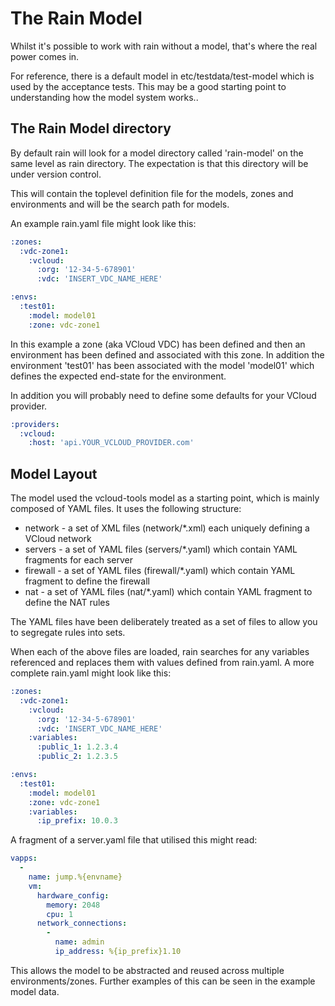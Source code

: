# The Rain Model

Whilst it's possible to work with rain without a model, that's where the real power comes in.

For reference, there is a default model in etc/testdata/test-model which is used by the acceptance tests. This may be a good starting point to understanding how the model system works..

## The Rain Model directory

By default rain will look for a model directory called 'rain-model' on the same level as rain directory. The expectation is that this directory will be under version control.

This will contain the toplevel definition file for the models, zones and environments and will be the search path for models.

An example rain.yaml file might look like this:

```yaml
:zones:
  :vdc-zone1:
    :vcloud:
      :org: '12-34-5-678901'
      :vdc: 'INSERT_VDC_NAME_HERE'

:envs:
  :test01:
    :model: model01
    :zone: vdc-zone1
```

In this example a zone (aka VCloud VDC) has been defined and then an environment has been defined and associated with this zone. In addition the environment 'test01' has been associated with the model 'model01' which defines the expected end-state for the environment.

In addition you will probably need to define some defaults for your VCloud provider. 

```yaml
:providers:
  :vcloud:
    :host: 'api.YOUR_VCLOUD_PROVIDER.com'
```

## Model Layout

The model used the vcloud-tools model as a starting point, which is mainly composed of YAML files. It uses the following structure:

* network - a set of XML files (network/*.xml) each uniquely defining a VCloud network
* servers - a set of YAML files (servers/*.yaml) which contain YAML fragments for each server
* firewall - a set of YAML files (firewall/*.yaml) which contain YAML fragment to define the firewall
* nat - a set of YAML files (nat/*.yaml) which contain YAML fragment to define the NAT rules

The YAML files have been deliberately treated as a set of files to allow you to segregate rules into sets.

When each of the above files are loaded, rain searches for any variables referenced and replaces them with values defined from rain.yaml. A more complete rain.yaml might look like this:

```yaml
:zones:
  :vdc-zone1:
    :vcloud:
      :org: '12-34-5-678901'
      :vdc: 'INSERT_VDC_NAME_HERE'
    :variables:
      :public_1: 1.2.3.4
      :public_2: 1.2.3.5

:envs:
  :test01:
    :model: model01
    :zone: vdc-zone1
    :variables:
      :ip_prefix: 10.0.3
```

A fragment of a server.yaml file that utilised this might read:

```yaml
vapps:
  -
    name: jump.%{envname}
    vm:
      hardware_config:
        memory: 2048
        cpu: 1
      network_connections:
        -
          name: admin
          ip_address: %{ip_prefix}1.10
```

This allows the model to be abstracted and reused across multiple environments/zones. Further examples of this can be seen in the example model data.

